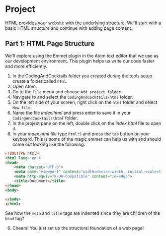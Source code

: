 # Project

HTML provides your website with the underlying structure.  We'll start with a basic HTML structure and continue with adding page content.

## Part 1: HTML Page Structure
We'll explore using the Emmet plugin in the Atom text editor that we use as our development environment.  This plugin helps us write our code faster and more efficiently.

1. In the CodingAndCocktails folder you created during the tools setup create a folder called `html`.
2. Open Atom.
3. Go to the `File` menu and choose `Add project folder`.
4. Navigate to and select the `CodingAndCocktails\html` folder.
3. On the left side of your screen, right click on the `html` folder and select `New file`.
5. Name the file _index.html_ and press enter to save it in your `CodingAndCocktails\html` folder.
6. In the project pane on the left, double click on the _index.html_ file to open it.
7. In your _index.html_ file type `html:5` and press the `tab` button on your keyboard.  This is some of the magic emmet can help us with and should come out looking like the following: 

  ```html
  <!DOCTYPE html>
  <html lang="en">
  <head>
      <meta charset="UTF-8">
      <meta name="viewport" content="width=device-width, initial-scale=1.0">
      <meta http-equiv="X-UA-Compatible" content="ie=edge">
      <title>Document</title>
  </head>
  <body>
  
  </body>
  </html>
  ```
See how the `meta` and `title` tags are indented since they are children of the `head` tag?

6. Cheers! You just set up the structural foundation of a web page!